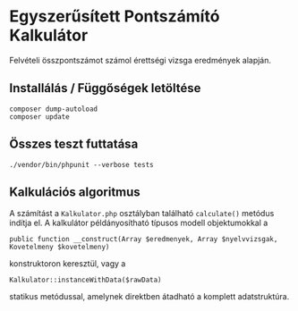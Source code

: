 # Egyszerűsített Pontszámító Kalkulátor

Felvételi összpontszámot számol érettségi vizsga eredmények alapján.

## Installálás / Függőségek letöltése

    composer dump-autoload
    composer update

## Összes teszt futtatása

    ./vendor/bin/phpunit --verbose tests

## Kalkulációs algoritmus

A számítást a `Kalkulator.php` osztályban található `calculate()` metódus indítja el. A kalkulátor példányosítható típusos modell objektumokkal a

    public function __construct(Array $eredmenyek, Array $nyelvvizsgak, Kovetelmeny $kovetelmeny)

 konstruktoron keresztül, vagy a 

    Kalkulator::instanceWithData($rawData)

statikus metódussal, amelynek direktben átadható a komplett adatstruktúra.





